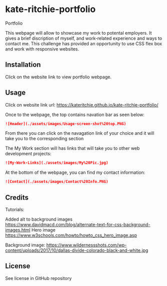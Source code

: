 # kate-ritchie-portfolio
Portfolio

This webpage will allow to showcase my work to potental employers.  It gives a brief discription of myself, and work-related experience and ways to contact me.  This challenge has provided an opportunity to use CSS flex box and work with responsive websites.  

## Installation

Click on the website link to view portfolio webpage.

## Usage

Click on website link url: https://kateritchie.github.io/kate-ritchie-portfolio/

Once to the webpage, the top contains navation bar as seen below:
```md
![Header](./assets/images/Usage-screen-shot%20top.PNG)
```
From there you can click on the navagation link of your choice and it will take you to the corresponding section

The My Work section will has links that will take you to other web development projects:
```md
![My-Work-Links](./assets/images/My%20Pic.jpg)
```

At the bottom of the webpage, you can find my contact information:
```md
![Contact](./assets/images/Contact%20Info.PNG)
```

## Credits

Tutorials: 

Added alt to background images https://www.davidmacd.com/blog/alternate-text-for-css-background-images.html
Hero image https://www.w3schools.com/howto/howto_css_hero_image.asp

Background image: https://www.wildernessshots.com/wp-content/uploads/2017/10/dallas-divide-colorado-black-and-white.jpg


## License

See license in GitHub repository


